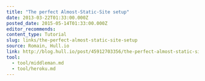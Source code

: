```yaml
---
title: "The perfect Almost-Static-Site setup"
date: 2013-03-22T01:33:00.000Z
posted_date: 2015-05-14T01:33:00.000Z
editor_recommends:
content_type: Tutorial
slug: links/the-perfect-almost-static-site-setup
source: Romain, Hull.io
link: http://blog.hull.io/post/45912703356/the-perfect-almost-static-site-setup
tool:
  - tool/middleman.md
  - tool/heroku.md
---
```

